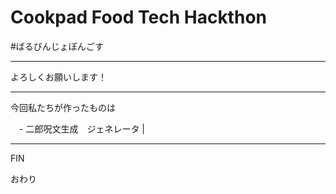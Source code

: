 # Cookpad Food Tech Hackthon 

#ばるびんじょぼんごす


---

よろしくお願いします！

---

今回私たちが作ったものは

　- 二郎呪文生成　ジェネレータ |



---
FIN

おわり
